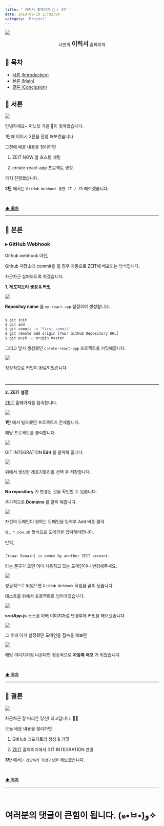 ```yaml
---
title: ' 이력서 홈페이지 💎 ▻ 2탄 '
date: 2019-09-19 13:02:00
category: 'Project'
---
```


![](./images/logo.png)

<center>나만의 <strong style="color:#2D2D2D; font-size: 20px;">이력서</strong> 홈페이지</center>

## **💎 목차**

- [서론 (Introduction)](#-서론)
- [본론 (Main)](#-본론)
- [결론 (Conclusion)](#🥀-결론)

## **🌱 서론**

![](./images/2/1.gif)
<br />

안녕하세요~ 어느덧 가을 🍂이 찾아왔습니다.

1탄에 이어서 2탄을 진행 해보겠습니다.

그전에 배운 내용을 정리하면

1. ZEIT NOW 웹 호스팅 셋팅

2. create-react-app 프로젝트 생성

까지 진행했습니다.

**2탄** 에서는 `GitHub Webhook 통한 CI / CD` 해보겠습니다.

<br />

**[⬆ 목차](#-목차)**

---

## **🌹 본론**

### **▸ GitHub Webhook**

Github webhook 이란,

Github 저장소에 commit을 할 경우 자동으로 ZEIT에 배포되는 방식입니다.

차근차근 살펴보도록 하겠습니다.

**1. 레포지토리 생성 & 커밋**

![](./images/2/2.png)
<br />

**Repositoy name** 을 `my-react-app` 설정하여 생성합니다.

```sh

$ git init
$ git add .
$ git commit -m "first commit"
$ git remote add origin [Your GitHub Repository URL]
$ git push -u origin master

```

그리고 앞서 생성했던 `create-react-app` 프로젝트를 커밋해줍니다.

![](./images/2/3.png)
<br />

정상적으로 커밋이 완료되었습니다.

<br />
<hr />

**2. ZEIT 설정**

[ZEIT](https://zeit.co) 홈페이지를 접속합니다.

![](./images/2/4.png)
<br />

**1탄** 에서 빌드했던 프로젝트가 존재합니다.

해당 프로젝트를 클릭합니다.

![](./images/2/5.png)
<br />

GIT INTEGRATION **Edit** 를 클릭해 줍니다.

![](./images/2/6.png)
<br />

위에서 생성한 레포지토리를 선택 후 저장합나다.

![](./images/2/7.png)
<br />

**No repository** 가 변경된 것을 확인할 수 있습니다.

추가적으로 **Domains** 를 클릭 해줍니다.

![](./images/2/8.png)
<br />

자신의 도메인이 원하는 도메인을 입력후 Add 버튼 클릭

`단, *.now.sh` 형식으로 도메인을 입력해야합니다.

만약,

```sh

[Youar Domain] is owned by another ZEIT account.

```

라는 문구가 뜨면 이미 사용하고 있는 도메인이니 변경해주세요.

![](./images/2/9.png)
<br />

성공적으로 되었으면 `GitHub Webhook` 작업을 끝이 났습니다.

테스트를 위해서 프로젝트로 넘어가겠습니다.

![](./images/2/10.png)
<br />

**src/App.js** 소스를 아래 이미지처럼 변경후에 커밋을 해보겠습니다.

![](./images/2/11.png)
<br />

그 후에 아까 설정했던 도메인을 접속을 해보면

![](./images/2/12.png)
<br />

해당 이미지처럼 나온다면 정상적으로 **자동화 배포** 가 되었습니다.

<br />

**[⬆ 목차](#-목차)**

---

## **🥀 결론**

![](./images/2/13.gif)
<br />

차근차근 잘 따라온 당신! 최고입니다. 👍🏻

오늘 배운 내용을 정리하면

1. GitHub 레포지토리 생성 & 커밋

2. [ZEIT](https://zeit.co) 홈페이지에서 GIT INTEGRATION 연결

**3탄** 에서는 `간단하게 화면구성`을 해보겠습니다.

<br />

**[⬆ 목차](#-목차)**

---

<br />

# 여러분의 댓글이 큰힘이 됩니다. (๑•̀ㅂ•́)و✧
